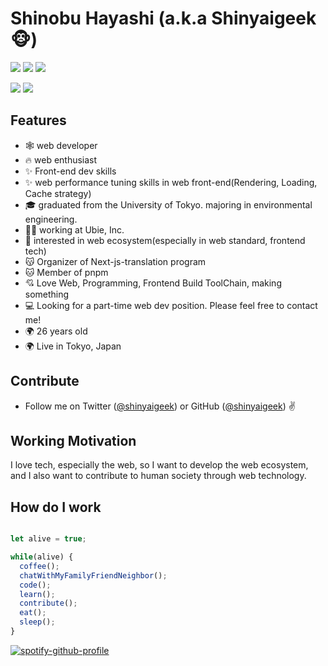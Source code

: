 # Shinobu Hayashi (a.k.a Shinyaigeek🐵)

[![](https://img.shields.io/badge/build-passing-brightgreen)](https://github.com/Shinyaigeek) [![](https://img.shields.io/badge/Twitter-shinyaigeek-blue)](https://twitter.com/Shinyaigeek) [![](https://img.shields.io/badge/Blog-%E3%81%97%E3%81%AB%E3%82%83%E3%81%84%E3%81%AE%E5%AD%A6%E7%BF%92%E5%B8%B3-yellow)](https://shinyaigeek.dev)

![](https://github-readme-stats.vercel.app/api?username=shinyaigeek&count_private=true&show_icons=true&theme=dracula) ![](https://github-readme-stats.vercel.app/api/top-langs/?username=shinyaigeek&layout=compact)

## Features

- 🕸 web developer
- 🔥 web enthusiast
- ✨ Front-end dev skills
- ✨ web performance tuning skills in web front-end(Rendering, Loading, Cache strategy)
- 🎓 graduated from the University of Tokyo. majoring in environmental engineering.
- 👨‍💻 working at Ubie, Inc.
- 👀 interested in web ecosystem(especially in web standard, frontend tech)
- 😽 Organizer of Next-js-translation program
- 🐱 Member of pnpm
- 💘 Love Web, Programming, Frontend Build ToolChain, making something
- 💻 Looking for a part-time web dev position. Please feel free to contact me!
- 🌍 26 years old
- 🌍 Live in Tokyo, Japan

## Contribute

- Follow me on Twitter ([@shinyaigeek](https://twitter.com/Shinyaigeek)) or GitHub ([@shinyaigeek](https://github.com/Shinyaigeek)) ✌️

## Working Motivation

I love tech, especially the web, so I want to develop the web ecosystem, and I also want to contribute to human society through web technology.

## How do I work

```typescript

let alive = true;

while(alive) {
  coffee();
  chatWithMyFamilyFriendNeighbor();
  code();
  learn();
  contribute();
  eat();
  sleep();
}

```

[![spotify-github-profile](https://spotify-github-profile.vercel.app/api/view?uid=iqhxn3r451nf2lg00m3bvigny&cover_image=true&theme=default)](https://spotify-github-profile.vercel.app/api/view?uid=iqhxn3r451nf2lg00m3bvigny&redirect=true)
